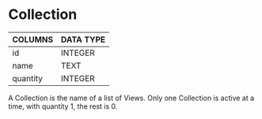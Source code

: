 # Collection

| COLUMNS  | DATA TYPE |
| -------- | --------- |
| id       | INTEGER   |
| name     | TEXT      |
| quantity | INTEGER   |

A Collection is the name of a list of Views. Only one Collection is active at a time, with quantity 1, the rest is 0.
